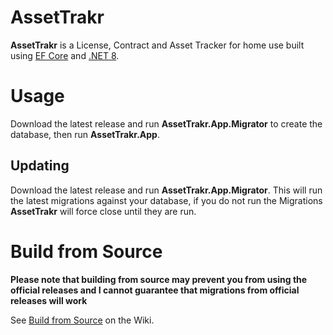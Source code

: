 # AssetTrakr
**AssetTrakr** is a License, Contract and Asset Tracker for home use built using [EF Core](https://github.com/dotnet/efcore) and [.NET 8](https://github.com/dotnet/core).

# Usage
Download the latest release and run **AssetTrakr.App.Migrator** to create the database, then run **AssetTrakr.App**. 

## Updating
Download the latest release and run **AssetTrakr.App.Migrator**.  This will run the latest migrations against your database, if you do not run the Migrations **AssetTrakr** will force close until they are run.

# Build from Source
**Please note that building from source may prevent you from using the official releases and I cannot guarantee that migrations from official releases will work**

See [Build from Source](https://github.com/Laim/assettrakr/wiki/Build-from-Source) on the Wiki.
